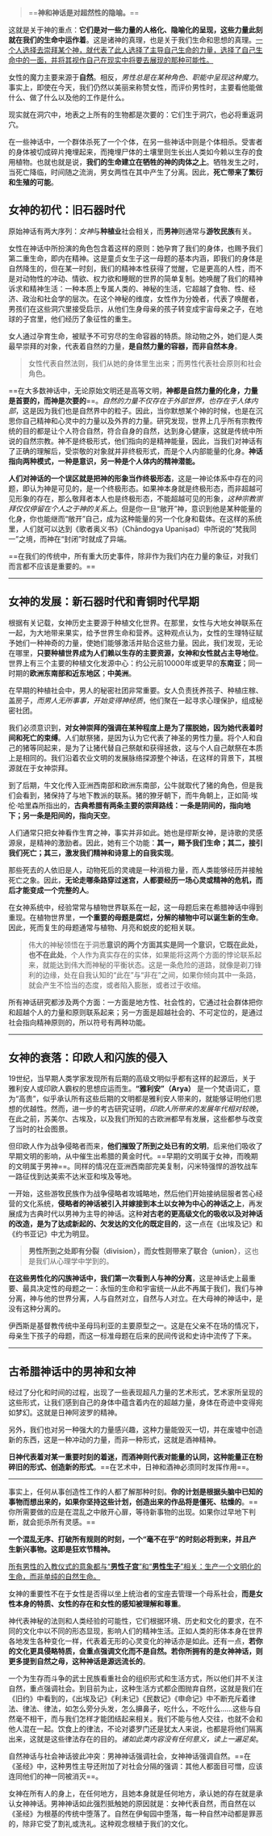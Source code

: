 > ==**神和神话是对超然性的隐喻。**==

这就是关于神的重点：**它们是对一些力量的人格化、隐喻化的呈现，这些力量此刻就在我们的生命中运作着**。这是诸神的真理，也是关于我们生命和思想的真理。<u>一个人选择去崇拜某个神，就代表了此人选择了主导自己生命的力量，选择了自己生命中的一面，并将其视作自己在现实中将要去展现的那种可能性。</u>


女性的魔力主要来源于**自然**。相反，*男性总是在某种角色、职能中呈现这种魔力*。事实上，即使在今天，我们仍然以美丽来称赞女性，而评价男性时，主要看他能做什么、做了什么以及他的工作是什么。

现实就在洞穴中，地表之上所有的生物都是次要的：它们生于洞穴，也必将重返洞穴。

在一些神话中，一个群体杀死了一个个体，在另一些神话中则是个体相杀。受害者的身体被切成碎片掩埋起来，而掩埋尸体的土壤里则生长出人类如今赖以生存的食用植物。也就也就是说，**我们的生命建立在牺牲的神的肉体之上**。牺牲发生之时，当死亡降临，时间随之流淌，男女两性在其中产生了分离。因此，**死亡带来了繁衍和生殖的可能**。


## 女神的初代：旧石器时代

原始神话有两大序列：*女神*与**种植业**社会相关，而**男神**则通常与**游牧民族**有关。

女性在神话中所扮演的角色包含着这样的原则：她孕育了我们的身体，也赐予我们第二重生命，即内在精神。这是童贞女生子这一母题的基本内涵，即我们的身体是自然降生的，但在某一时刻，我们的精神本性获得了觉醒，它是更高的人性，而不是对动物性的冲动、情欲、权力欲和睡眠的世界的简单复制。她唤醒了我们的精神诉求和精神生活：一种本质上专属人类的、神秘的生活，它超越了食物、性、经济、政治和社会学的层次。在这个神秘的维度，女性作为分娩者，代表了唤醒者，男孩们在这些洞穴里接受启示，从他们生身母亲的孩子转变成宇宙母亲之子，在地球的子宫里，他们经历了象征性的重生。

女人通过孕育生命，被赋予不可穷尽的生命容器的特质。除动物之外，她们是人类最早崇拜的对象，代表着自然的力量，**是自然力量的容器，而非自然本身**。

> 女性代表自然法则，我们从她的身体里生出来；而男性代表社会原则和社会角色。

==在大多数神话中，无论原始文明还是高等文明，**神都是自然力量的化身，力量是首要的，而神是次要的**==。*自然的力量不仅存在于外部世界，也存在于人体内部*，这是因为我们也是自然界中的粒子。因此，当你默想某个神的时候，也是在沉思你自己精神和心灵中的力量以及外界的力量。研究发现，世界上几乎所有宗教传统的目的都是让个人符合自然，符合自身的自然，达到身心健康，这就是传统中所说的自然宗教。神不是终极形式，他们指向的是精神能量，因此，当我们对神话有了正确的理解后，受崇敬的对象就并非终极形式，而是个人内部能量的化身。**神话指向两种模式，一种是意识，另一种是个人体内的精神潜能。**

**人们对神话的一个误区就是把神的形象当作终极形态**，这是一神论体系中存在的问题，即认为神是可见的，是一个终极形态。如果神本身就是终极形态，而非超越可见形象的存在，那么敬拜者本人也是终极形态，不能超越可见的形象，*这种宗教崇拜仅仅停留在个人之于神的关系上*。但是你一旦“敞开”神，意识到他是某种能量的化身，你也能继而“敞开”自己，成为这种能量的另一个化身和载体。在这样的系统里，人们就可以达到《歌者奥义书》（Chāndogya Upaniṣad）中所说的“梵我同一”之境，而神在“封闭”时就成了异端。

==在我们的传统中，所有重大历史事件，除非作为我们内在力量的象征，对我们而言都不应该是重要的。==


---
## 女神的发展：新石器时代和青铜时代早期

根据有关记载，女神历史主要源于种植文化世界。在那里，女性与大地女神联系在一起，为大地带来果实，给予世界生命和营养。这种观点认为，女性的生理特征赋予她们一种神奇的力量，使她们能够激活并贴合这些力量。因此，我们发现，无论在哪里，**只要种植世界成为人们赖以生存的主要资源，女神和女性就占主导地位**。世界上有三个主要的种植文化发源中心：约公元前10000年或更早的**东南亚**；同一时期的**欧洲东南部和近东地区**；**中美洲**。

在早期的种植社会中，男人的秘密社团非常重要。女人负责抚养孩子、种植庄稼、盖房子，*而男人无所事事，开始变得神经质*，他们聚在一起寻求心理保护，组成秘密社团。

 我们必须意识到，**对女神崇拜的强调在某种程度上是为了摆脱她，因为她代表着时间和死亡的束缚**。人们献祭猪，是因为认为它代表了神圣的男性力量。将个人和自己的猪等同起来，是为了让猪代替自己祭献和获得拯救，这与个人自己献祭在本质上是相同的。我们沿着农业文明的发展脉络探源整个神话，在这样的背景下，其根源就在于女神崇拜。

到了后期，牛文化传入亚洲西南部和欧洲东南部，公牛就取代了猪的角色，但是我们会看到，猪保持了与地下教派的联系。猪的獠牙朝下，而牛角朝上，正如简·埃伦·哈里森所指出的，**古典希腊有两条主要的崇拜路线：一条是阴间的，指向地下；另一条是阳间的，指向天空**。

人们通常只把女神看作生育之神，事实并非如此。她也是缪斯女神，是诗歌的灵感源泉，是精神的激励者。因此，她有三个功能：**其一，赐予我们生命；其二，接引我们死亡；其三，激发我们精神和诗意上的自我实现**。

那些死去的人依旧是人，动物死后的灵魂是一种消极力量，而人类能够经历并接触死亡之象。因此，**无论走哪条路穿过迷宫，人都要经历一场心灵或精神的危机，而后才能变成一个完整的人**。

在女神系统中，经验常常与植物世界联系在一起，这一母题后来在希腊神话中得到重现。在植物世界里，**一个重要的母题是腐烂，分解的植物中可以诞生新的生命**。因此，死而复生的母题通常与植物、月亮和蜕皮的蛇相关联。

> 伟大的神秘领悟在于洞悉**意识的两个方面其实是同一个意识，它既在此处，也不在此处**，个人作为真实存在的实体，如果能将这两个方面的悖论联系起来，就能达到伟大而神秘的平衡状态。这是一条危险的道路，就像是剃刀锋利的边缘，处在自我认知的“此在”与“非在”之间，如果你倾向其中一条路，就会产生不恰当的态度，或者陷入膨胀，或者过于收缩。

所有神话研究都涉及两个方面：一方面是地方性、社会性的，它通过社会群体把你和超越个人的力量和原则联系起来；另一方面是超越社会的、不可定位的，是通过社会指向精神原则的，所以符号有两种功能。

---
## 女神的衰落：印欧人和闪族的侵入



19世纪，当早期人类学家发现所有后期的高级文明似乎都有这样的起源后，关于雅利安人或印欧人霸权的思想应运而生。**“雅利安”（Arya）** 是一个梵语词汇，意为“高贵”，似乎承认所有这些后期的文明都是雅利安人带来的，就能够证明他们思想的优越性。然而，进一步的考古研究证明，*印欧人所带来的发展年代相对较晚*，在此之前，苏美尔、古埃及，以及我们所知的古欧洲都早有发展，这些都参与改变了当时的社会图景。

但印欧人作为战争侵略者而来，**他们摧毁了所到之处已有的文明**，后来他们吸收了早期文明的影响，从中催生出希腊的黄金时代。==早期的文明属于女神，而晚期的文明属于男神==。同样的情况在亚洲西南部完美复制，闪米特强悍的游牧战车一路征伐到达美索不达米亚和埃及等地。

一开始，这些游牧民族作为战争侵略者攻城略地，然后他们开始接纳屈服者苦心经营的文化系统，**侵略者的神话被引入并嫁接到本土以女神为中心的神话之上**，再发展成为古典时代以男神为主导的神话。这种**对古老的更高级文化的吸收以及对神话的改造，是为了达成新起的、欠发达的文化的既定目的**，这一点在《出埃及记》和《约书亚记》中尤为明显。

> **男性所到之处即有分裂（division），而女性则带来了联合（union）**，这也是我们从心理学中学到的。

**在这些男性化的闪族神话中，我们第一次看到人与神的分离**，这是神话史上最重要、最具决定性的母题之一：永恒的生命和宇宙统一从此不再属于我们，我们与神分离，神与他的世界分离，人与自然对立，自然与人对立。在大母神的神话中，是没有这种分离的。

伊西斯是基督教传统中圣母玛利亚的主要原型之一。这是在父亲不在场的情况下，母亲生下孩子的母题，而这一标准母题在后来的民间传说和史诗中流传了下来。

---
## 古希腊神话中的男神和女神

经过了分化和时间的过程，出现了一些表现超凡力量的艺术形式，艺术家所呈现的这些形式，让我们感到自己的身体中蕴含着内在的超越力量，身体在奇迹中变得宛如梦幻。这就是日神阿波罗的精神。

另外，我们也对另一种强大的力量感兴趣，这种力量能毁灭一切，并在废墟中创造新的东西，这是一种冲动的力量，而非一种形式，这就是酒神精神。

**日神代表着对某一重要时刻的着迷，而酒神则代表对能量的认同，这种能量正在粉碎旧的形式、创造新的形式**。==在艺术中，日神和酒神必须同时发挥作用==。

---
事实上，任何从事创造性工作的人都了解那种时刻。**你的计划是根据头脑中已知的事物而想出来的，如果你坚持这些计划，创造出来的作品将是僵死、枯燥的**。==你所需要做的应是在混乱之中敞开心扉，等待新事物的出现。如果你过早地下判断，就会扼杀所有灵感。==

**一个混乱无序、打破所有规则的时刻，一个“毫不在乎”的时刻必将到来，并且产生新兴事物。这即是狂欢节精神。**

<u>所有男性的入教仪式的意象都与“**男性子宫**”和“**男性生子**”相关：生产一个文明化的生命，而非单纯的自然生命。</u>

女神的重要性不在于女性是否得以坐上统治者的宝座去管理一个母系社会，**而是女性本身的特质、女性的存在和女性的感知被理解和尊重**。

神代表神秘的法则和人类经验的可能性，它们根据环境、历史和文化的要求，在不同的文化中以不同的形态显现，影响人们的精神生活。正如人类的形体本身在世界各地发生各种变化一样，代表着无形的心灵变化的神话亦是如此。还有一点，**若你的文化更具侵略特质，会重点强调文化而不是自然。若你所拥有的是女神神话，则更多提到自然之母，这种神话是源远流长的**。

一个为生存而斗争的武士民族看重社会的组织形式和生活方式，所以他们并不关注自然，重点强调社会。到目前为止，这种生活方式都企图抛弃自然，这就是我们在《旧约》中看到的，《出埃及记》《利未记》《民数记》《申命记》中不断充斥着律法、律法、律法，如怎么旁分头发，怎么擤鼻子，吃什么，不吃什么……这些与自然毫不相干，而与我们怎样才能团结起来相关。我们不能与他人交往，也就不会和他人混在一起。饮食上的律法，不论对婆罗门还是犹太人来说，也都是将他们隔离出来，这就是这些律法存在的目的。*诸如此类内容没有任何意义，读上一遍足矣*。

自然神话与社会神话彼此冲突：男神神话强调社会，女神神话强调自然。==在《圣经》中，这种男性主导还附加了对社会分隔的强调：其他人都面目可憎，应该连同他们的神一同被消灭==。

女神在所有人的身上，在任何地方，且她本身就是任何地方，承认她的存在就是承认女神神话。男神神话如此强烈抵触她的原因就是：女神代表自然，而自然在以《圣经》为根基的传统中堕落了。自然在伊甸园中堕落，每一种自然冲动都是罪恶的，除非它受了割礼或洗礼。这种观念根植于我们的文化。

